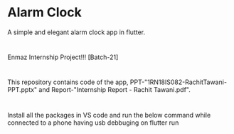 # Alarm Clock
A simple and elegant alarm clock app in flutter.
#
Enmaz Internship Project!!! [Batch-21]
#
This repository contains code of the app, PPT-"1RN18IS082-RachitTawani-PPT.pptx" and Report-"Internship Report - Rachit Tawani.pdf". 
#
Install all the packages in VS code and run the below command while connected to a phone having usb debbuging on flutter run
